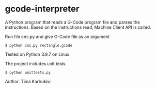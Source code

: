 # gcode-interpreter
A Python program that reads a G-Code program file and parses the instructions. Based on the instructions read, Machine Client API is called.

Run file cnc.py and give G-Code file as an argument
```
$ python cnc.py rectangle.gcode
```

Tested on Python 3.9.7 on Linux

The project includes unit tests
```
$ python unittests.py
```

Author: Tiina Karhukivi